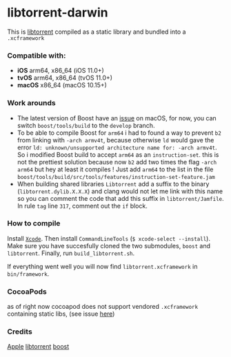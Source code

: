 # libtorrent-darwin

This is [libtorrent](https://www.libtorrent.org/) compiled as a static library and bundled into a `.xcframework`

### Compatible with:
- __iOS__ arm64, x86_64 (iOS 11.0+)
- __tvOS__ arm64, x86_64 (tvOS 11.0+)
- __macOS__ x86_64 (macOS 10.15+)

### Work arounds

- The latest version of Boost have an [issue](https://trac.macports.org/ticket/60287) on macOS, for now, you can switch `boost/tools/build` to the `develop` branch.
- To be able to compile Boost for `arm64` i had to found a way to prevent `b2` from linking with `-arch armv4t`, because otherwise `ld` would gave the error `ld: unknown/unsupported architecture name for: -arch armv4t`. So i modified Boost build to accept `arm64` as an `instruction-set`. this is not the prettiest solution because now `b2` add two times the flag `-arch arm64` but hey at least it compiles ! Just add `arm64` to the list in the file `boost/tools/build/src/tools/features/instruction-set-feature.jam`
- When building shared libraries `Libtorrent` add a suffix to the binary (`libtorrent.dylib.X.X.X`) and clang would not let me link with this name so you can comment the code that add this suffix in `libtorrent/Jamfile`. In rule `tag` line `317`, comment out the `if` block.

### How to compile

Install [`Xcode`](https://apps.apple.com/app/xcode/id497799835).
Then install `CommandLineTools` (`$ xcode-select --install`).
Make sure you have succesfully cloned the two submodules, `boost` and `libtorrent`.
Finally, run `build_libtorrent.sh`.

If everything went well you will now find `libtorrent.xcframework` in `bin/framework`. 

### CocoaPods

as of right now cocoapod does not support vendored `.xcframework` containing static libs, (see issue [here](https://github.com/CocoaPods/CocoaPods/issues/9528))

### Credits

[Apple](https://www.apple.com/)
[libtorrent](https://www.libtorrent.org/)
[boost](https://www.boost.org/)
